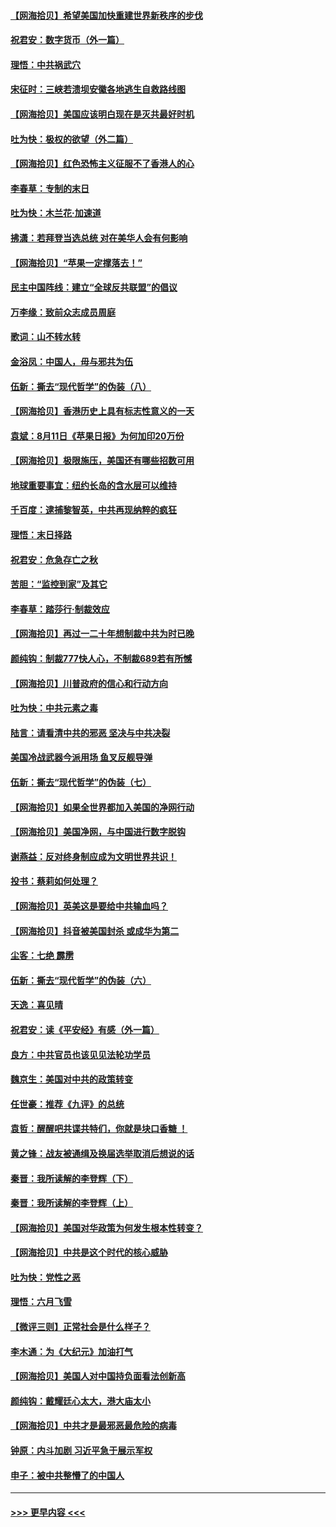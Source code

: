 #### [【网海拾贝】希望美国加快重建世界新秩序的步伐](../pages/nsc993/n12334224.md?t=08162102) 
#### [祝君安：数字货币（外一篇）](../pages/nsc993/n12334186.md?t=08162102) 
#### [理悟：中共祸武穴](../pages/nsc993/n12333962.md?t=08162102) 
#### [宋征时：三峡若溃坝安徽各地逃生自救路线图](../pages/nsc993/n12332450.md?t=08162102) 
#### [【网海拾贝】美国应该明白现在是灭共最好时机](../pages/nsc993/n12332313.md?t=08162102) 
#### [吐为快：极权的欲望（外二篇）](../pages/nsc993/n12332089.md?t=08162102) 
#### [【网海拾贝】红色恐怖主义征服不了香港人的心](../pages/nsc993/n12329296.md?t=08162102) 
#### [李春草：专制的末日](../pages/nsc993/n12329079.md?t=08162102) 
#### [吐为快：木兰花‧加速道](../pages/nsc993/n12327366.md?t=08162102) 
#### [拂潇：若拜登当选总统 对在美华人会有何影响](../pages/nsc993/n12295996.md?t=08162102) 
#### [【网海拾贝】“苹果一定撑落去！”](../pages/nsc993/n12326784.md?t=08162102) 
#### [民主中国阵线：建立“全球反共联盟”的倡议](../pages/nsc993/n12324177.md?t=08162102) 
#### [万李缘：致前众志成员周庭](../pages/nsc993/n12324635.md?t=08162102) 
#### [歌词：山不转水转](../pages/nsc993/n12324599.md?t=08162102) 
#### [金浴凤：中国人，毋与邪共为伍](../pages/nsc993/n12324257.md?t=08162102) 
#### [伍新：撕去“现代哲学”的伪装（八）](../pages/nsc993/n12324188.md?t=08162102) 
#### [【网海拾贝】香港历史上具有标志性意义的一天](../pages/nsc993/n12324021.md?t=08162102) 
#### [袁斌：8月11日《苹果日报》为何加印20万份](../pages/nsc993/n12323955.md?t=08162102) 
#### [【网海拾贝】极限施压，美国还有哪些招数可用](../pages/nsc993/n12322512.md?t=08162102) 
#### [地球重要事宜：纽约长岛的含水层可以维持](../pages/nsc993/n12321844.md?t=08162102) 
#### [千百度：逮捕黎智英，中共再现纳粹的疯狂](../pages/nsc993/n12321777.md?t=08162102) 
#### [理悟：末日择路](../pages/nsc993/n12320812.md?t=08162102) 
#### [祝君安：危急存亡之秋](../pages/nsc993/n12320795.md?t=08162102) 
#### [苦胆：“监控到家”及其它](../pages/nsc993/n12320751.md?t=08162102) 
#### [李春草：踏莎行·制裁效应](../pages/nsc993/n12318290.md?t=08162102) 
#### [【网海拾贝】再过一二十年想制裁中共为时已晚](../pages/nsc993/n12318195.md?t=08162102) 
#### [颜纯钩：制裁777快人心，不制裁689若有所憾](../pages/nsc993/n12316912.md?t=08162102) 
#### [【网海拾贝】川普政府的信心和行动方向](../pages/nsc993/n12316673.md?t=08162102) 
#### [吐为快：中共元素之毒](../pages/nsc993/n12316547.md?t=08162102) 
#### [陆言：请看清中共的邪恶 坚决与中共决裂](../pages/nsc993/n12315784.md?t=08162102) 
#### [美国冷战武器今派用场 鱼叉反舰导弹](../pages/nsc993/n12316258.md?t=08162102) 
#### [伍新：撕去“现代哲学”的伪装（七）](../pages/nsc993/n12315846.md?t=08162102) 
#### [【网海拾贝】如果全世界都加入美国的净网行动](../pages/nsc993/n12315588.md?t=08162102) 
#### [【网海拾贝】美国净网，与中国进行数字脱钩](../pages/nsc993/n12312813.md?t=08162102) 
#### [谢燕益：反对终身制应成为文明世界共识！](../pages/nsc993/n12310465.md?t=08162102) 
#### [投书：蔡莉如何处理？](../pages/nsc993/n12310224.md?t=08162102) 
#### [【网海拾贝】英美这是要给中共输血吗？](../pages/nsc993/n12307646.md?t=08162102) 
#### [【网海拾贝】抖音被美国封杀 或成华为第二](../pages/nsc993/n12305277.md?t=08162102) 
#### [尘客：七绝 霹雳](../pages/nsc993/n12304053.md?t=08162102) 
#### [伍新：撕去“现代哲学”的伪装（六）](../pages/nsc993/n12303243.md?t=08162102) 
#### [天逸：喜见晴](../pages/nsc993/n12303226.md?t=08162102) 
#### [祝君安：读《平安经》有感（外一篇）](../pages/nsc993/n12303170.md?t=08162102) 
#### [良方：中共官员也该见见法轮功学员](../pages/nsc993/n12302985.md?t=08162102) 
#### [魏京生：美国对中共的政策转变](../pages/nsc993/n12302929.md?t=08162102) 
#### [任世豪：推荐《九评》的总统](../pages/nsc993/n12302838.md?t=08162102) 
#### [袁哲：醒醒吧共谍共特们，你就是块口香糖 ！](../pages/nsc993/n12302678.md?t=08162102) 
#### [黄之锋：战友被通缉及换届选举取消后想说的话](../pages/nsc993/n12302681.md?t=08162102) 
#### [秦晋：我所读解的李登辉（下）](../pages/nsc993/n12302171.md?t=08162102) 
#### [秦晋：我所读解的李登辉（上）](../pages/nsc993/n12301979.md?t=08162102) 
#### [【网海拾贝】美国对华政策为何发生根本性转变？](../pages/nsc993/n12302091.md?t=08162102) 
#### [【网海拾贝】中共是这个时代的核心威胁](../pages/nsc993/n12300541.md?t=08162102) 
#### [吐为快：党性之恶](../pages/nsc993/n12300263.md?t=08162102) 
#### [理悟：六月飞雪](../pages/nsc993/n12300243.md?t=08162102) 
#### [【微评三则】正常社会是什么样子？](../pages/nsc993/n12300228.md?t=08162102) 
#### [李木通：为《大纪元》加油打气](../pages/nsc993/n12280363.md?t=08162102) 
#### [【网海拾贝】美国人对中国持负面看法创新高](../pages/nsc993/n12298720.md?t=08162102) 
#### [颜纯钩：戴耀廷心太大，港大庙太小](../pages/nsc993/n12297682.md?t=08162102) 
#### [【网海拾贝】中共才是最邪恶最危险的病毒](../pages/nsc993/n12296470.md?t=08162102) 
#### [钟原：内斗加剧 习近平急于展示军权](../pages/nsc993/n12292544.md?t=08162102) 
#### [申子：被中共整懵了的中国人](../pages/nsc993/n12291389.md?t=08162102) 

----
#### [ >>> 更早内容 <<< ](../indexes/nsc993-earlier.md)
